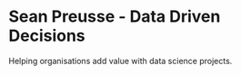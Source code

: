 # Sean Preusse - Data Driven Decisions

Helping organisations add value with data science projects.
